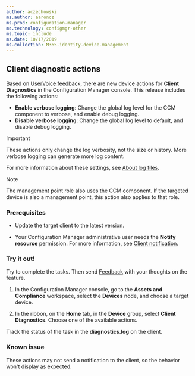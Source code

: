 ```yaml
---
author: aczechowski
ms.author: aaroncz
ms.prod: configuration-manager
ms.technology: configmgr-other
ms.topic: include
ms.date: 10/17/2019
ms.collection: M365-identity-device-management
---
```


## <a name="bkmk_diag"></a> Client diagnostic actions

<!--4433455-->

Based on [UserVoice feedback](https://configurationmanager.uservoice.com/forums/300492-ideas/suggestions/33690070-enable-disable-verbose-or-debug-logging-from-built), there are new device actions for **Client Diagnostics** in the Configuration Manager console. This release includes the following actions:

- **Enable verbose logging**: Change the global log level for the CCM component to verbose, and enable debug logging.
- **Disable verbose logging**: Change the global log level to default, and disable debug logging.

> [!IMPORTANT]
> These actions only change the log verbosity, not the size or history. More verbose logging can generate more log content.

For more information about these settings, see [About log files](/sccm/core/plan-design/hierarchy/about-log-files#bkmk_reg-client).

> [!NOTE]
> The management point role also uses the CCM component. If the targeted device is also a management point, this action also applies to that role.

### Prerequisites

- Update the target client to the latest version.

- Your Configuration Manager administrative user needs the **Notify resource** permission. For more information, see [Client notification](/sccm/core/clients/manage/client-notification#client-notification).

### Try it out!

Try to complete the tasks. Then send [Feedback](/sccm/core/understand/find-help#product-feedback) with your thoughts on the feature.

1. In the Configuration Manager console, go to the **Assets and Compliance** workspace, select the **Devices** node, and choose a target device.

1. In the ribbon, on the **Home** tab, in the **Device** group, select **Client Diagnostics**. Choose one of the available actions.

Track the status of the task in the **diagnostics.log** on the client.

### Known issue

These actions may not send a notification to the client, so the behavior won't display as expected.
